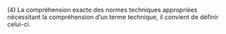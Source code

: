 (4) La compréhension exacte des normes techniques appropriées nécessitant la compréhension d’un terme technique, il convient de définir celui-ci.